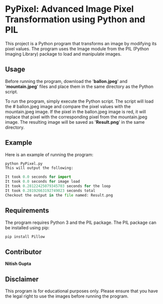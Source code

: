 
# PyPixel: Advanced Image Pixel Transformation using Python and PIL
This project is a Python program that transforms an image by modifying its pixel values. The program uses the Image module from the PIL (Python Imaging Library) package to load and manipulate images.

## Usage
Before running the program, download the '**ballon.jpeg**' and '**mountain.jpeg**' files and place them in the same directory as the Python script.

To run the program, simply execute the Python script. The script will load the # ballon.jpeg image and compare the pixel values with the mountain.jpeg image. If the pixel in the ballon.jpeg image is red, it will replace that pixel with the corresponding pixel from the mountain.jpeg image. The resulting image will be saved as '**Result.png**' in the same directory.

## Example
Here is an example of running the program:
```Python
python PyPixel.py
This will output the following:

```
```Python
It took 0.0 seconds for import
It took 0.0 seconds for image load
It took 0.28122425079345703 seconds for the loop
It took 0.28192663192749023 seconds total
Checkout the output in the file named: Result.png

```
## Requirements
The program requires Python 3 and the PIL package. The PIL package can be installed using pip:
```Python
pip install Pillow
```

## Contributor
**Nitish Gupta**

## Disclaimer
This program is for educational purposes only. Please ensure that you have the legal right to use the images before running the program.
